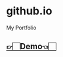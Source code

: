 # github.io
My Portfolio
<h2><a href="https://www.rbalajii.github.io/portfolio">👉🏻Demo👈🏻</a></h2><br>

